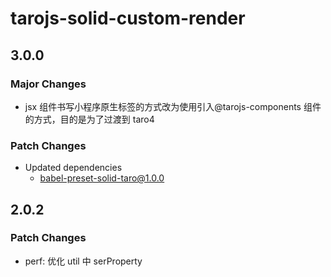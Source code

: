 # tarojs-solid-custom-render

## 3.0.0

### Major Changes

- jsx 组件书写小程序原生标签的方式改为使用引入@tarojs-components 组件的方式，目的是为了过渡到 taro4

### Patch Changes

- Updated dependencies
  - babel-preset-solid-taro@1.0.0

## 2.0.2

### Patch Changes

- perf: 优化 util 中 serProperty
